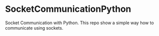 # SocketCommunicationPython
Socket Communication with Python. This repo show a simple way how to communicate using sockets. 

